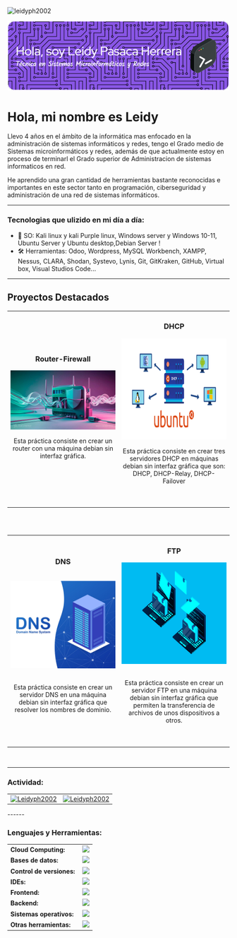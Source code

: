 <p align="left"> <img src="https://komarev.com/ghpvc/?username=leidyph2002&label=Profile%20views&color=0e75b6&style=flat" alt="leidyph2002" /> </p>

<link rel="stylesheet" type='text/css' href="https://cdn.jsdelivr.net/gh/devicons/devicon@latest/devicon.min.css" />

![Header](./img/leidy_header.png)

# Hola, mi nombre es Leidy

Llevo 4 años en el ámbito de la informática mas enfocado en la administración de sistemas informáticos y redes, tengo el Grado medio de Sistemas microinformáticos y redes, además de que actualmente estoy en proceso de terminarl el Grado superior de Administracion de sistemas informaticos en red.

He aprendido una gran cantidad de herramientas bastante reconocidas e importantes en este sector tanto en programación, ciberseguridad y administración de una red de sistemas informáticos.

------

### Tecnologias que ulizido en mi día a día:

  - 🐉 SO: Kali linux y kali Purple linux, Windows server y Windows 10-11, Ubuntu Server y Ubuntu desktop,Debian Server ! 
  - 🛠️ Herramientas: Odoo, Wordpress, MySQL Workbench, XAMPP, Nessus, CLARA, Shodan, Systevo, Lynis, Git, GitKraken, GitHub, Virtual box, Visual Studios Code...

------

## Proyectos Destacados
<table>
<tr>
<td width="50%">
<br>
<h3 align="center">Router-Firewall</h3>
<div align="center">
<a href="https://github.com/Leidyph2002/Leidyph2002" target="_blank"><img src="img/router_firewall.jpeg" width="400" alt="Router-Firewall"></a>
<p>

</p>
<p>Esta práctica consiste en crear un router con una máquina debian sin interfaz gráfica.</p>
</div>
                                                                                      
</td>

<td width="50%">
<h3 align="center">DHCP</h3>
<div align="center">
<a href="https://github.com/Leidyph2002/Leidyph2002" target="_blank"><img src="img/dhcp.png" width="400" height = "230" alt="DHCP"></a>

</p>Esta práctica consiste en crear tres servidores DHCP en máquinas debian sin interfaz gráfica que son: DHCP, DHCP-Relay, DHCP-Failover<br><br></p>
</div>                                                             
</table>                                                                                 
</div>
<br>

<table>
<tr>
<td width="50%">
<h3 align="center">DNS</h3>
<br>
<div align="center">
<a href="https://github.com/Leidyph2002/Leidyph2002" target="_blank"><img src="img/dns.jpg" width="400" alt="DNS"></a>
<br>
<br>
<p>Esta práctica consiste en crear un servidor DNS en una máquina debian sin interfaz gráfica que resolver los nombres de dominio.</p>
</div>
                                                                                  
</td>       

<td width="50%">
<h3 align="center">FTP</h3>
<div align="center">
<a href="https://github.com/Leidyph2002/Leidyph2002" target="_blank"><img src="img/ftp.png" width="400" height = "230" alt="FTP"></a>
<br>
<br>
<p>Esta práctica consiste en crear un servidor FTP en una máquina debian sin interfaz gráfica que permiten la transferencia de archivos de unos dispositivos a otros.</p>
</div>
                                                                                      
</td>  
</table>                                                                                 
</div>
<br>

------
<h3 align="left">Actividad:</h3>
<table>
<tr>
  <td>
<div align="center">
  <a href="https://github.com/Leidyph2002">
    <img height="180em" src="https://github-readme-stats.vercel.app/api?username=Leidyph2002&show_icons=true&locale=es&layout=compact&theme=tokyonight" alt="Leidyph2002"/>
  </a>
</div>
  </td>
  <td>
<div align="center">
  <a href="https://github.com/Leidyph2002">
    <img src="https://github-readme-streak-stats.herokuapp.com/?user=Leidyph2002&&theme=tokyonight" alt="Leidyph2002" />
  </a>
</div>
  </td>
</tr>
  </table>
------
<h3 align="left">Lenguajes y Herramientas:</h3>
<table>
    <tr>
        <td style="font-weight: bold; padding-right: 10px; vertical-align: center; border: none;">Cloud Computing:</td>
        <td><img height="40" src="https://skillicons.dev/icons?i=aws"/></td>
    </tr>
    <tr>
        <td style="font-weight: bold; padding-right: 10px; vertical-align: center; border: none;">Bases de datos:</td>
        <td><img height="40" src="https://skillicons.dev/icons?i=mysql,postgresql"/></td>
    </tr>
    <tr>
        <td style="font-weight: bold; padding-right: 10px; vertical-align: center; border: none;">Control de versiones:</td>
        <td><img height="40" src="https://skillicons.dev/icons?i=git,github,githubactions"/></td>
    </tr>
    <tr>
        <td style="font-weight: bold; padding-right: 10px; vertical-align: center; border: none;">IDEs:</td>
        <td><img height="40" src="https://skillicons.dev/icons?i=vscode,visualstudio,sublime"/></td>
    </tr>
    <tr>
        <td style="font-weight: bold; padding-right: 10px; vertical-align: center;">Frontend:</td>
        <td><img height="40" src="https://skillicons.dev/icons?i=react,bootstrap,html,css,js"/></td>
    </tr>
    <tr>
        <td style="font-weight: bold; padding-right: 10px; vertical-align: center; border: none;">Backend:</td>
        <td><img height="40" src="https://skillicons.dev/icons?i=php,python,nodejs,c,cs,cpp"/></td>
    </tr>
    <tr>
        <td style="font-weight: bold; padding-right: 10px; vertical-align: center; border: none;">Sistemas operativos:</td>
        <td><img height="40" src="https://skillicons.dev/icons?i=windows,ubuntu,debian,kali,linux,apple,redhat"/></td>
    </tr>
    <tr>
        <td style="font-weight: bold; padding-right: 10px; vertical-align: center; border: none;">Otras herramientas:</td>
        <td><img height="40" src="https://skillicons.dev/icons?i=linkedin,ps,bash,powershell,wordpress,notion,gmail,discord,instagram"/></td>
    </tr>
</table>
